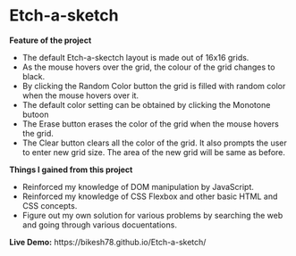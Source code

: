 # Etch-a-sketch
<b>Feature of the project</b>
<ul>
    <li>The default Etch-a-skectch layout is made out of 16x16 grids.</li>
    <li>As the mouse hovers over the grid, the colour of the grid changes to black.</li>
    <li>By clicking the Random Color button the grid is filled with random color when the mouse hovers over it.</li>
    <li>The default color setting can be obtained by clicking the Monotone butoon</li>
    <li>The Erase button erases the color of the grid when the mouse hovers the grid.</li>
    <li>The Clear button clears all the color of the grid. It also prompts the user to enter new grid size. The area of the new grid will be same as before.</li>
</ul>
<b>Things I gained from this project</b>
<ul>
    <li>Reinforced my knowledge of DOM manipulation by JavaScript.</li>
    <li>Reinforced my knowledge of CSS Flexbox and other basic HTML and CSS concepts.</li>
    <li>Figure out my own solution for various problems by searching the web and going through various docuentations.</li>
</ul>

<p><b>Live Demo:</b> https://bikesh78.github.io/Etch-a-sketch/</p>
